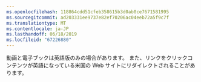 ```yaml
---
ms.openlocfilehash: 118864cdd51cfeb358615b3d0ab0ce7671581995
ms.sourcegitcommit: ad203331ee9737e82ef70206ac04eeb72a5f9c7f
ms.translationtype: MT
ms.contentlocale: ja-JP
ms.lasthandoff: 06/18/2019
ms.locfileid: "67226880"
---
```

動画と電子ブックは英語版のみの場合があります。 また、リンクをクリックコンテンツが英語になっている米国の Web サイトにリダイレクトされることがあります。